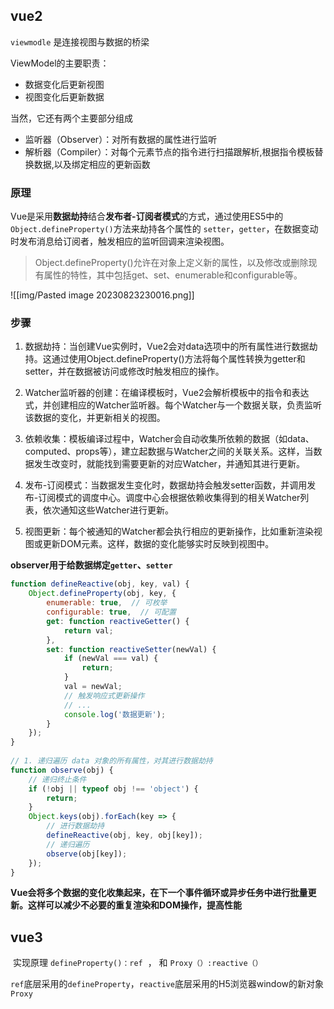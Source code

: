 ## vue2

`viewmodle` 是连接视图与数据的桥梁

ViewModel的主要职责：
-   数据变化后更新视图
-   视图变化后更新数据

当然，它还有两个主要部分组成
-   监听器（Observer）：对所有数据的属性进行监听
-   解析器（Compiler）：对每个元素节点的指令进行扫描跟解析,根据指令模板替换数据,以及绑定相应的更新函数

### 原理

Vue是采用**数据劫持**结合**发布者-订阅者模式**的方式，通过使用ES5中的`Object.defineProperty()`方法来劫持各个属性的 `setter`，`getter`，在数据变动时发布消息给订阅者，触发相应的监听回调来渲染视图。

>Object.defineProperty()允许在对象上定义新的属性，以及修改或删除现有属性的特性，其中包括get、set、enumerable和configurable等。


![[img/Pasted image 20230823230016.png]]


### 步骤

1.  数据劫持：当创建Vue实例时，Vue2会对data选项中的所有属性进行数据劫持。这通过使用Object.defineProperty()方法将每个属性转换为getter和setter，并在数据被访问或修改时触发相应的操作。

2.  Watcher监听器的创建：在编译模板时，Vue2会解析模板中的指令和表达式，并创建相应的Watcher监听器。每个Watcher与一个数据关联，负责监听该数据的变化，并更新相关的视图。
   
3.  依赖收集：模板编译过程中，Watcher会自动收集所依赖的数据（如data、computed、props等），建立起数据与Watcher之间的关联关系。这样，当数据发生改变时，就能找到需要更新的对应Watcher，并通知其进行更新。
   
4.  发布-订阅模式：当数据发生变化时，数据劫持会触发setter函数，并调用发布-订阅模式的调度中心。调度中心会根据依赖收集得到的相关Watcher列表，依次通知这些Watcher进行更新。
   
5.  视图更新：每个被通知的Watcher都会执行相应的更新操作，比如重新渲染视图或更新DOM元素。这样，数据的变化能够实时反映到视图中。

**observer用于给数据绑定`getter`、`setter`**

```js
function defineReactive(obj, key, val) {
	Object.defineProperty(obj, key, {
		enumerable: true,  // 可枚举
		configurable: true,  // 可配置
		get: function reactiveGetter() {
			return val;
		},
		set: function reactiveSetter(newVal) {
			if (newVal === val) {
				return;
			}
			val = newVal;
			// 触发响应式更新操作
			// ...
			console.log('数据更新');
		}
	});
}
  
// 1. 递归遍历 data 对象的所有属性，对其进行数据劫持
function observe(obj) {
	// 递归终止条件
	if (!obj || typeof obj !== 'object') {
		return;
	}
	Object.keys(obj).forEach(key => {
		// 进行数据劫持
		defineReactive(obj, key, obj[key]);
		// 递归遍历
		observe(obj[key]);
	});
}
```


**Vue会将多个数据的变化收集起来，在下一个事件循环或异步任务中进行批量更新。这样可以减少不必要的重复渲染和DOM操作，提高性能**

## vue3

 实现原理 `defineProperty()：ref`  ， 和 `Proxy（）:reactive（）`

`ref`底层采用的`defineProperty`，`reactive`底层采用的H5浏览器window的新对象`Proxy`

